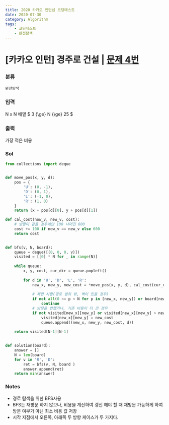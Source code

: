 ```yaml
---
title: 2020 카카오 인턴십 코딩테스트
date: 2020-07-30
category: Algorithm
tags:
    - 코딩테스트
    - 완전탐색
---
```


# [카카오 인턴] 경주로 건설 | [문제 4번](https://programmers.co.kr/learn/courses/30/lessons/6725)

### 분류
`완전탐색`

### 입력
N x N 배열 $ 3 {\ge} N {\ge} 25 $

### 출력
가장 적은 비용

### Sol

```python
from collections import deque


def move_pos(x, y, d):
    pos = {
        'U': (0, -1),
        'D': (0, 1),
        'L': (-1, 0),
        'R': (1, 0)
    }
    return (x + pos[d][0], y + pos[d][1])

def cal_cost(now_v, new_v, cost):
    # 방향이 같을 경우에만 100 나머진 600
    cost += 100 if now_v == new_v else 600
    return cost

    
def bfs(v, N, board):
    queue = deque([(0, 0, 0, v)])
    visited = [[0] * N for _ in range(N)]
    
    while queue:
        x, y, cost, cur_dir = queue.popleft()
         
        for d in 'U', 'D', 'L', 'R':
            new_x, new_y, new_cost = *move_pos(x, y, d), cal_cost(cur_dir, d, cost)
            
            # 제한 사항(경로 범위 밖, 벽이 있을 경우)
            if not all(0 <= p < N for p in [new_x, new_y]) or board[new_x][new_y]:
                continue
            # 방문을 안했거나, 기존 비용이 더 큰 경우
            if not visited[new_x][new_y] or visited[new_x][new_y] > new_cost:
                visited[new_x][new_y] = new_cost
                queue.append((new_x, new_y, new_cost, d))
                    
    return visited[N-1][N-1]
    

def solution(board):
    answer = []
    N = len(board)
    for v in 'R', 'D':
        ret = bfs(v, N, board )
        answer.append(ret)
    return min(answer)
```

### Notes
- 경로 탐색을 위한 BFS사용
- BFS는 재방문 하지 않으나, 비용을 계산하여 갱신 해야 할 때 재방문 가능하게 하여 방문 여부가 아닌 최소 비용 값 저장
- 시작 지점에서 오른쪽, 아래쪽 두 방향 케이스가 두 가지다.